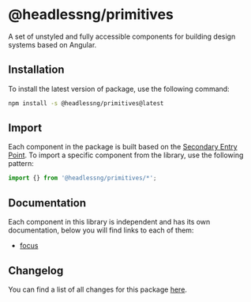 # @headlessng/primitives

A set of unstyled and fully accessible components for building design systems based on Angular.

## Installation

To install the latest version of package, use the following command:

```sh
npm install -s @headlessng/primitives@latest
```

## Import

Each component in the package is built based on the [Secondary Entry Point](https://github.com/ng-packagr/ng-packagr/blob/main/docs/secondary-entrypoints.md). To import a specific component from the library, use the following pattern:

```typescript
import {} from '@headlessng/primitives/*';
```

## Documentation

Each component in this library is independent and has its own documentation, below you will find links to each of them:

- [focus](focus/README.md)

## Changelog

You can find a list of all changes for this package [here](CHANGELOG.md).
